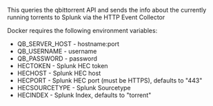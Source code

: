 This queries the qbittorrent API and sends the info about the currently running torrents to Splunk via the HTTP Event Collector

Docker requires the following environment variables:

 - QB_SERVER_HOST    - hostname:port
 - QB_USERNAME       - username
 - QB_PASSWORD       - password
 - HECTOKEN          - Splunk HEC token
 - HECHOST           - Splunk HEC host
 - HECPORT           - Splunk HEC port (must be HTTPS), defaults to "443"
 - HECSOURCETYPE     - Splunk Sourcetype
 - HECINDEX          - Splunk Index, defaults to "torrent"
